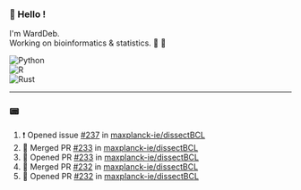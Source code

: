 ### :robot: Hello !

I'm WardDeb.  
Working on bioinformatics & statistics. 🧬 🧪  

![Python](https://img.shields.io/badge/python-3670A0?style=for-the-badge&logo=python&logoColor=ffdd54)  
![R](https://img.shields.io/badge/r-%23276DC3.svg?style=for-the-badge&logo=r&logoColor=white)  
![Rust](https://img.shields.io/badge/rust-%23000000.svg?style=for-the-badge&logo=rust&logoColor=white)  

---

### :pager:

<!--START_SECTION:activity-->
1. ❗ Opened issue [#237](https://github.com/maxplanck-ie/dissectBCL/issues/237) in [maxplanck-ie/dissectBCL](https://github.com/maxplanck-ie/dissectBCL)
2. 🎉 Merged PR [#233](https://github.com/maxplanck-ie/dissectBCL/pull/233) in [maxplanck-ie/dissectBCL](https://github.com/maxplanck-ie/dissectBCL)
3. 💪 Opened PR [#233](https://github.com/maxplanck-ie/dissectBCL/pull/233) in [maxplanck-ie/dissectBCL](https://github.com/maxplanck-ie/dissectBCL)
4. 🎉 Merged PR [#232](https://github.com/maxplanck-ie/dissectBCL/pull/232) in [maxplanck-ie/dissectBCL](https://github.com/maxplanck-ie/dissectBCL)
5. 💪 Opened PR [#232](https://github.com/maxplanck-ie/dissectBCL/pull/232) in [maxplanck-ie/dissectBCL](https://github.com/maxplanck-ie/dissectBCL)
<!--END_SECTION:activity-->

